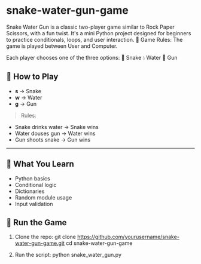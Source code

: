 # snake-water-gun-game
Snake Water Gun is a classic two-player game similar to Rock Paper Scissors, with a fun twist. It's a mini Python project designed for beginners to practice conditionals, loops, and user interaction.
📖 Game Rules:
The game is played between User and Computer.

Each player chooses one of the three options:
🐍 Snake
💧 Water
🔫 Gun

## 🎯 How to Play

- **s** → Snake  
- **w** → Water  
- **g** → Gun  

> Rules:
- Snake drinks water → Snake wins
- Water douses gun → Water wins
- Gun shoots snake → Gun wins

---

## 🧠 What You Learn
- Python basics
- Conditional logic
- Dictionaries
- Random module usage
- Input validation

## 🚀 Run the Game

1. Clone the repo:
   git clone https://github.com/yourusername/snake-water-gun-game.git
   cd snake-water-gun-game

2. Run the script:
   python snake_water_gun.py

